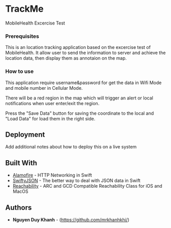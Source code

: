 # TrackMe
MobileHealth Excercise Test

### Prerequisites

This is an location tracking application based on the excercise test of MobileHealth. It allow user to send the information to server and achieve the location data, then display them as annotaion on the map.

### How to use

This application require username&password for get the data in Wifi Mode and mobile number in Cellular Mode.

There will be a red region in the map which will trigger an alert or local notifications when user enter/exit the region.

Press the "Save Data" button for saving the coordinate to the local and "Load Data" for load them in the right side.


## Deployment

Add additional notes about how to deploy this on a live system

## Built With

* [Alamofire](https://github.com/Alamofire/Alamofire) - HTTP Networking in Swift
* [SwiftyJSON](https://github.com/SwiftyJSON/) - The better way to deal with JSON data in Swift
* [Reachability](https://github.com/tonymillion/Reachability) - ARC and GCD Compatible Reachability Class for iOS and MacOS


## Authors

* **Nguyen Duy Khanh** - (https://github.com/mrkhanhkhi/)

